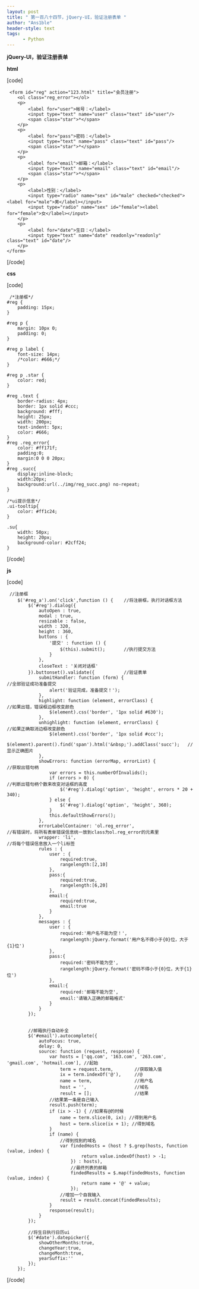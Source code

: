 ```yaml
---
layout: post
title: " 第一百八十四节，jQuery-UI，验证注册表单 "
author: "Ans1ble"
header-style: text
tags:
      - Python
---
```




**jQuery-UI，验证注册表单**

**html**

[code]

     <form id="reg" action="123.html" title="会员注册">
        <ol class="reg_error"></ol>
        <p>
            <label for="user">帐号：</label>
            <input type="text" name="user" class="text" id="user"/>
            <span class="star">*</span>
        </p>
        <p>
            <label for="pass">密码：</label>
            <input type="text" name="pass" class="text" id="pass"/>
            <span class="star">*</span>
        </p>
        <p>
            <label for="email">邮箱：</label>
            <input type="text" name="email" class="text" id="email"/>
            <span class="star">*</span>
        </p>
        <p>
            <label>性别：</label>
            <input type="radio" name="sex" id="male" checked="checked"><label for="male">男</label></input>
            <input type="radio" name="sex" id="female"><label for="female">女</label></input>
        </p>
        <p>
            <label for="date">生日：</label>
            <input type="text" name="date" readonly="readonly" class="text" id="date"/>
        </p>
    </form>
[/code]

**css**

[code]

     /*注册框*/
    #reg {
        padding: 15px;
    }
    
    #reg p {
        margin: 10px 0;
        padding: 0;
    }
    
    #reg p label {
        font-size: 14px;
        /*color: #666;*/
    }
    
    #reg p .star {
        color: red;
    }
    
    #reg .text {
        border-radius: 4px;
        border: 1px solid #ccc;
        background: #fff;
        height: 25px;
        width: 200px;
        text-indent: 5px;
        color: #666;
    }
    #reg .reg_error{
        color: #ff171f;
        padding:0;
        margin:0 0 0 20px;
    }
    #reg .succ{
        display:inline-block;
        width:20px;
        background:url(../img/reg_succ.png) no-repeat;
    }
    
    /*ui提示信息*/
    .ui-tooltip{
        color: #ff1c24;
    }
    
    .su{
        width: 50px;
        height: 20px;
        background-color: #2cff24;
    }
[/code]

**js**

[code]

     //注册框
        $('#reg_a').on('click',function () {    //将注册框，执行对话框方法
            $('#reg').dialog({
                autoOpen : true,
                modal : true,
                resizable : false,
                width : 320,
                height : 360,
                buttons : {
                    '提交' : function () {
                        $(this).submit();       //执行提交方法
                    }
                },
                closeText : '关闭对话框'
            }).buttonset().validate({           //验证表单
                submitHandler: function (form) {                                        //全部验证成功准备提交
                    alert('验证完成，准备提交！');
                },
                highlight: function (element, errorClass) {                             //如果出错，错误框边框改变颜色
                    $(element).css('border', '1px solid #630');
                },
                unhighlight: function (element, errorClass) {                           //如果正确取消边框改变颜色
                    $(element).css('border', '1px solid #ccc');
                    $(element).parent().find('span').html('&nbsp;').addClass('succ');   //显示正确图片
                },
                showErrors: function (errorMap, errorList) {                            //获取出错句柄
                    var errors = this.numberOfInvalids();
                    if (errors > 0) {                                                   //判断出错句柄个数来改变对话框的高度
                        $('#reg').dialog('option', 'height', errors * 20 + 340);
                    } else {
                        $('#reg').dialog('option', 'height', 360);
                    }
                    this.defaultShowErrors();
                },
                errorLabelContainer: 'ol.reg_error',                                    //有错误时，将所有表单错误信息统一放到class为ol.reg_error的元素里
                wrapper: 'li',                                                          //将每个错误信息放入一个li标签
                rules : {
                    user : {
                        required:true,
                        rangelength:[2,10]
                    },
                    pass:{
                        required:true,
                        rangelength:[6,20]
                    },
                    email:{
                        required:true,
                        email:true
                    }
                },
                messages : {
                    user : {
                        required:'用户名不能为空！',
                        rangelength:jQuery.format('用户名不得小于{0}位，大于{1}位')
                    },
                    pass:{
                        required:'密码不能为空',
                        rangelength:jQuery.format('密码不得小于{0}位，大于{1}位')
                    },
                    email:{
                        required:'邮箱不能为空',
                        email:'请输入正确的邮箱格式'
                    }
                }
            });
    
    
            //邮箱执行自动补全
            $('#email').autocomplete({
                autoFocus: true,
                delay: 0,
                source: function (request, response) {
                    var hosts = ['qq.com', '163.com', '263.com', 'gmail.com', 'hotmail.com'], //起始
                        term = request.term,        //获取输入值
                        ix = term.indexOf('@'),     //@
                        name = term,                //用户名
                        host = '',                  //域名
                        result = [];                //结果
                    //结果第一条是自己输入
                    result.push(term);
                    if (ix > -1) { //如果有@的时候
                        name = term.slice(0, ix); //得到用户名
                        host = term.slice(ix + 1); //得到域名
                    }
                    if (name) {
                        //得到找到的域名
                        var findedHosts = (host ? $.grep(hosts, function (value, index) {
                                return value.indexOf(host) > -1;
                            }) : hosts),
                            //最终列表的邮箱
                            findedResults = $.map(findedHosts, function (value, index) {
                                return name + '@' + value;
                            });
                        //增加一个自我输入
                        result = result.concat(findedResults);
                    }
                    response(result);
                }
            });
    
            //将生日执行日历ui
            $('#date').datepicker({
                showOtherMonths:true,
                changeYear:true,
                changeMonth:true,
                yearSuffix:''
            });
        });
[/code]




